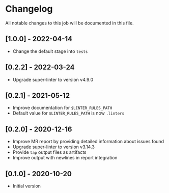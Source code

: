 # Changelog
All notable changes to this job will be documented in this file.

## [1.0.0] - 2022-04-14
* Change the default stage into `tests`

## [0.2.2] - 2022-03-24
* Upgrade super-linter to version v4.9.0

## [0.2.1] - 2021-05-12
* Improve documentation for `$LINTER_RULES_PATH`
* Default value for `$LINTER_RULES_PATH` is now `.linters`

## [0.2.0] - 2020-12-16
* Improve MR report by providing detailed information about issues found
* Upgrade super-linter to version v3.14.3
* Provide `tap` output files as artifacts
* Improve output with newlines in report integration

## [0.1.0] - 2020-10-20
* Initial version

